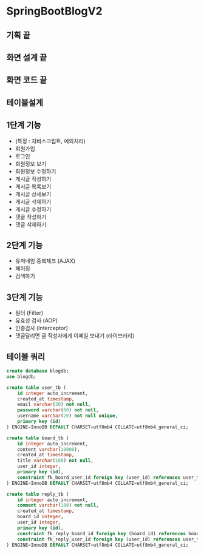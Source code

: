 # SpringBootBlogV2

## 기획 끝
## 화면 설계 끝
## 화면 코드 끝
## 테이블설계

## 1단계 기능
 - (특징 : 자바스크립트, 예외처리)
 - 회원가입
 - 로그인
 - 회원정보 보기
 - 회원정보 수정하기
 - 게시글 작성하기
 - 게시글 목록보기
 - 게시글 상세보기
 - 게시글 삭제하기
 - 게시글 수정하기
 - 댓글 작성하기
 - 댓글 삭제하기

## 2단계 기능
 - 유저네임 중복체크 (AJAX)
 - 페이징
 - 검색하기

## 3단계 기능
 - 필터 (Filter)
 - 유효성 검사 (AOP)
 - 인증검사 (Interceptor)
 - 댓글달리면 글 작성자에게 이메일 보내기 (라이브러리)

## 테이블 쿼리

```sql
create database blogdb;
use blogdb;

create table user_tb (
    id integer auto_increment,
    created_at timestamp,
    email varchar(20) not null,
    password varchar(60) not null,
    username varchar(20) not null unique,
    primary key (id)
) ENGINE=InnoDB DEFAULT CHARSET=utf8mb4 COLLATE=utf8mb4_general_ci;

create table board_tb (
    id integer auto_increment,
    content varchar(10000),
    created_at timestamp,
    title varchar(100) not null,
    user_id integer,
    primary key (id),
    constraint fk_board_user_id foreign key (user_id) references user_tb (id)
) ENGINE=InnoDB DEFAULT CHARSET=utf8mb4 COLLATE=utf8mb4_general_ci;

create table reply_tb (
    id integer auto_increment,
    comment varchar(100) not null,
    created_at timestamp,
    board_id integer,
    user_id integer,
    primary key (id),
    constraint fk_reply_board_id foreign key (board_id) references board_tb (id),
    constraint fk_reply_user_id foreign key (user_id) references user_tb (id)
) ENGINE=InnoDB DEFAULT CHARSET=utf8mb4 COLLATE=utf8mb4_general_ci;
```
